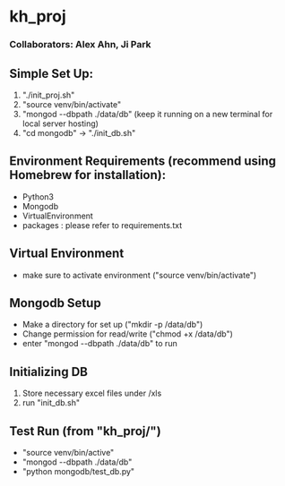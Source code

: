 # kh_proj

### Collaborators: Alex Ahn, Ji Park

## Simple Set Up:

1. "./init_proj.sh"
2. "source venv/bin/activate"
3. "mongod --dbpath ./data/db" (keep it running on a new terminal for local server hosting)
4. "cd mongodb" -> "./init_db.sh"

## Environment  Requirements (recommend using Homebrew for installation):

- Python3
- Mongodb
- VirtualEnvironment
- packages : please refer to requirements.txt

## Virtual Environment

- make sure to activate environment ("source venv/bin/activate")

## Mongodb Setup

- Make a directory for set up ("mkdir -p /data/db")
- Change permission for read/write ("chmod +x /data/db")
- enter "mongod --dbpath ./data/db" to run

## Initializing DB

1. Store necessary excel files under /xls
2. run "init_db.sh"

## Test Run (from "kh_proj/")

- "source venv/bin/active"
- "mongod --dbpath ./data/db"
- "python mongodb/test_db.py"
